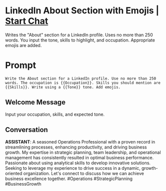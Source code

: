 

# LinkedIn About Section with Emojis | [Start Chat](https://gptcall.net/chat.html?data=%7B%22contact%22%3A%7B%22id%22%3A%221c2zLkT87Hy5Ht6tgKyFg%22%2C%22flow%22%3Atrue%7D%7D)
Writes the "About" section for a LinkedIn profile. Uses no more than 250 words. You input the tone, skills to highlight, and occupation. Appropriate emojis are added.

# Prompt

```
Write the About section for a LinkedIn profile. Use no more than 250 words. The occupation is {{Occupation}}. Skills you should mention are {{Skills}}. Write using a {{Tone}} tone. Add emojis.
```

## Welcome Message
Input your occupation, skills, and expected tone.

## Conversation

**ASSISTANT**: A seasoned Operations Professional with a proven record in streamlining processes, enhancing productivity, and driving business growth. My expertise in strategic planning, team leadership, and operational management has consistently resulted in optimal business performance. Passionate about using analytical skills to develop innovative solutions. Seeking to leverage my experience to drive success in a dynamic, growth-oriented organization. Let's connect to discuss how we can achieve business excellence together. #Operations #StrategicPlanning #BusinessGrowth

